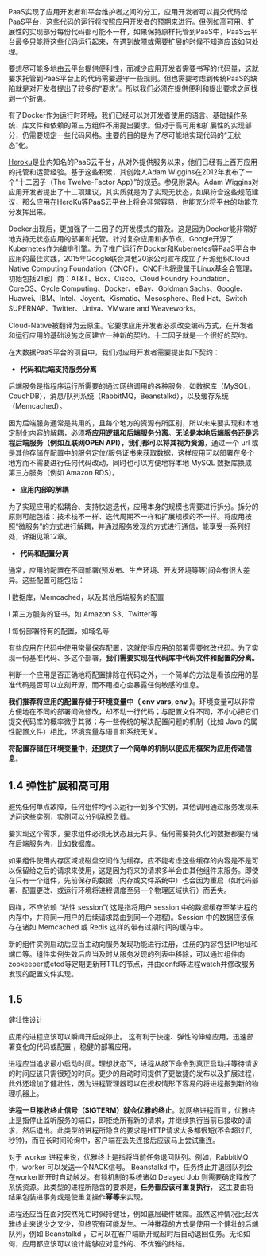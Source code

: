 PaaS实现了应用开发者和平台维护者之间的分工，应用开发者可以提交代码给PaaS平台，这些代码的运行将按照应用开发者的预期来进行。但例如高可用、扩展性的实现部分每份代码都可能不一样，如果保持原样托管到PaaS中，PaaS云平台最多只能将这些代码运行起来，在遇到故障或需要扩展的时候不知道应该如何处理。

要想尽可能多地由云平台提供便利性，而减少应用开发者需要书写的代码量，这就要求托管到PaaS平台上的代码需要遵守一些规则。但也需要考虑到传统PaaS的缺陷就是对开发者提出了较多的“要求”。所以我们必须在提供便利和提出要求之间找到一个折衷。

有了Docker作为运行时环境，我们已经可以对开发者使用的语言、基础操作系统、库文件和依赖的第三方组件不用提出要求。但对于高可用和扩展性的实现部分，仍需要规定一些代码风格。主要的目的是为了尽可能地实现代码的“无状态”化。

[Heroku](http://www.heroku.com/)是业内知名的PaaS云平台，从对外提供服务以来，他们已经有上百万应用的托管和运营经验。基于这些积累，其创始人Adam Wiggins在2012年发布了一个“十二因子（The Twelve-Factor App）”的规范。参见附录A。Adam Wiggins对应用开发者提出了十二项建议，其实质就是为了实现无状态，如果符合这些规范建议，那么应用在HeroKu等PaaS云平台上将会非常容易，也能充分将平台的功能充分发挥出来。

Docker出现后，更加强了十二因子的开发模式的普及。这是因为Docker能非常好地支持无状态应用的部署和托管。针对复杂应用和多节点，Google开源了Kubernetes作为编排引擎。为了推广运行在Docker和Kubernetes等PaaS平台中应用的最佳实践，2015年Google联合其他20家公司宣布成立了开源组织Cloud Native Computing Foundation（CNCF）。CNCF也将隶属于Linux基金会管理，初始包括21家厂商：AT&T、Box、Cisco、Cloud Foundry Foundation、CoreOS、Cycle Computing、Docker、eBay、Goldman Sachs、Google、Huawei、IBM、Intel、Joyent、Kismatic、Mesosphere、Red Hat、Switch SUPERNAP、Twitter、Univa、VMware and Weaveworks。

Cloud-Native被翻译为云原生。它要求应用开发者必须改变编码方式，在开发者和运行应用的基础设施之间建立一种新的契约。十二因子就是一个很好的契约。

在大数据PaaS平台的项目中，我们对应用开发者需要提出如下契约：

* **代码和后端支持服务分离**

后端服务是指程序运行所需要的通过网络调用的各种服务，如数据库（MySQL，CouchDB），消息\/队列系统（RabbitMQ，Beanstalkd），以及缓存系统（Memcached）。

因为后端服务通常是共用的，且每个地方的资源有所区别，所以未来要实现和本地定制化内容的解耦，必须**将应用逻辑和后端服务分离**。**无论是本地后端服务还是远程后端服务（例如互联网OPEN API），我们都可以将其视为资源**，通过一个 url 或是其他存储在配置中的服务定位\/服务证书来获取数据，这样应用可以部署在多个地方而不需要进行任何代码改动，同时也可以方便地将本地 MySQL 数据库换成第三方服务（例如 Amazon RDS）。

* **应用内部的解耦**

为了实现应用的松耦合、支持快速迭代，应用本身的规模也需要进行拆分。拆分的原则可能包括：技术栈不一样、迭代周期不一样和扩展规模的不一样。将应用按照“微服务”的方式进行解耦，并通过服务发现的方式进行通信，能享受一系列好处，详细见第12章。

* **代码和配置分离**

通常，应用的配置在不同部署\(预发布、生产环境、开发环境等等\)间会有很大差异。这些配置可能包括：

l  数据库，Memcached，以及其他后端服务的配置

l  第三方服务的证书，如 Amazon S3、Twitter等

l  每份部署特有的配置，如域名等

有些应用在代码中使用常量保存配置，这就使得应用的部署需要修改代码。为了实现一份基准代码、多这个部署，**我们需要实现在代码库中代码文件和配置的分离。**

判断一个应用是否正确地将配置排除在代码之外，一个简单的方法是看该应用的基准代码是否可以立刻开源，而不用担心会暴露任何敏感的信息。

**我们推荐将应用的配置存储于环境变量中（ env
vars, env ）**。环境变量可以非常方便地在不同的部署间做修改，却不动一行代码；与配置文件不同，不小心把它们提交代码库的概率微乎其微；与一些传统的解决配置问题的机制（比如 Java 的属性配置文件）相比，环境变量与语言和系统无关。

**将配置存储在环境变量中，还提供了一个简单的机制以便应用框架为应用传递信息**。

## 1.4    弹性扩展和高可用

避免任何单点故障，任何组件均可以运行一到多个实例，其他调用通过服务发现来访问这些实例，实例可以分别承担负载。

要实现这个需求，要求组件必须无状态且无共享。任何需要持久化的数据都要存储在后端服务内，比如数据库。

如果组件使用内存区域或磁盘空间作为缓存，应不能考虑这些缓存的内容是不是可以保留给之后的请求来使用，这是因为将来的请求多半会由其他组件来服务。即使在只有一个组件，先前保存的数据（内存或文件系统中）也会因为重启（如代码部署、配置更改、或运行环境将进程调度至另一个物理区域执行）而丢失。

同样，不应依赖 “粘性 session”\( 这是指将用户 session 中的数据缓存至某进程的内存中，并将同一用户的后续请求路由到同一个进程\)。Session 中的数据应该保存在诸如 Memcached 或 Redis 这样的带有过期时间的缓存中。

新的组件实例启动后应当主动向服务发现功能进行注册，注册的内容包括IP地址和端口等。组件实例失效后应当及时从服务发现的列表中移除，可以通过组件向zookeeper或etcd等定期更新带TTL的节点，并由confd等进程watch并修改服务发现的配置文件实现。

## 1.5

健壮性设计

应用的进程应该可以瞬间开启或停止。
这有利于快速、弹性的伸缩应用，迅速部署变化的代码或配置 ，稳健的部署应用。

进程应当追求最小启动时间。理想状态下，进程从敲下命令到真正启动并等待请求的时间应该只需很短的时间。更少的启动时间提供了更敏捷的发布以及扩展过程，此外还增加了健壮性，因为进程管理器可以在授权情形下容易的将进程搬到新的物理机器上。

**进程一旦接收终止信号（SIGTERM）就会优雅的终止**。就网络进程而言，优雅终止是指停止监听服务的端口，即拒绝所有新的请求，并继续执行当前已接收的请求，然后退出。此类型的进程所隐含的要求是HTTP请求大多都很短\(不会超过几秒钟\)，而在长时间轮询中，客户端在丢失连接后应该马上尝试重连。

对于 worker 进程来说，优雅终止是指将当前任务退回队列。例如，RabbitMQ 中，worker 可以发送一个NACK信号。
Beanstalkd 中，任务终止并退回队列会在worker断开时自动触发。有锁机制的系统诸如 Delayed Job 则需要确定释放了系统资源。此类型的进程所隐含的要求是，**任务都应该可重复执行**， 这主要由将结果包装进事务或是使重复操作**幂等**来实现。

进程还应当在面对突然死亡时保持健壮，例如底层硬件故障。虽然这种情况比起优雅终止来说少之又少，但终究有可能发生。一种推荐的方式是使用一个健壮的后端队列，例如 Beanstalkd ，它可以在客户端断开或超时后自动退回任务。无论如何，应用都应该可以设计能够应对意外的、不优雅的终结。


